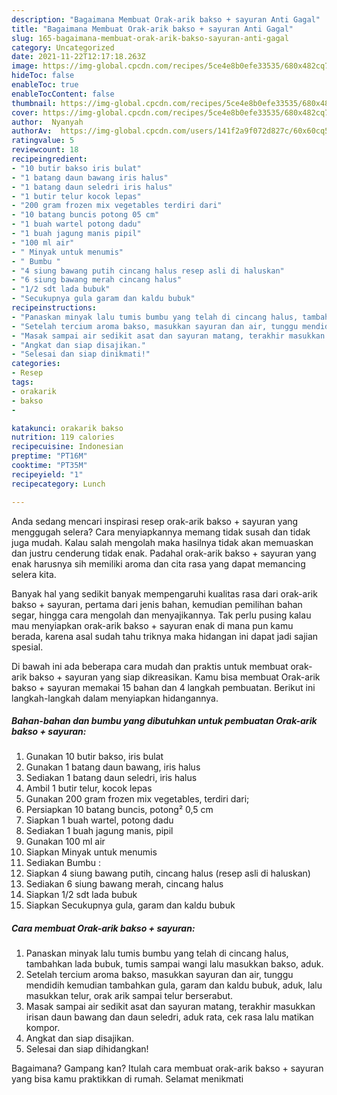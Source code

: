 ```yaml
---
description: "Bagaimana Membuat Orak-arik bakso + sayuran Anti Gagal"
title: "Bagaimana Membuat Orak-arik bakso + sayuran Anti Gagal"
slug: 165-bagaimana-membuat-orak-arik-bakso-sayuran-anti-gagal
category: Uncategorized
date: 2021-11-22T12:17:18.263Z
image: https://img-global.cpcdn.com/recipes/5ce4e8b0efe33535/680x482cq70/orak-arik-bakso-sayuran-foto-resep-utama.jpg
hideToc: false
enableToc: true
enableTocContent: false
thumbnail: https://img-global.cpcdn.com/recipes/5ce4e8b0efe33535/680x482cq70/orak-arik-bakso-sayuran-foto-resep-utama.jpg
cover: https://img-global.cpcdn.com/recipes/5ce4e8b0efe33535/680x482cq70/orak-arik-bakso-sayuran-foto-resep-utama.jpg
author:  Nyanyah
authorAv:  https://img-global.cpcdn.com/users/141f2a9f072d827c/60x60cq50/avatar.jpg
ratingvalue: 5
reviewcount: 18
recipeingredient:
- "10 butir bakso iris bulat"
- "1 batang daun bawang iris halus"
- "1 batang daun seledri iris halus"
- "1 butir telur kocok lepas"
- "200 gram frozen mix vegetables terdiri dari"
- "10 batang buncis potong 05 cm"
- "1 buah wartel potong dadu"
- "1 buah jagung manis pipil"
- "100 ml air"
- " Minyak untuk menumis"
- " Bumbu "
- "4 siung bawang putih cincang halus resep asli di haluskan"
- "6 siung bawang merah cincang halus"
- "1/2 sdt lada bubuk"
- "Secukupnya gula garam dan kaldu bubuk"
recipeinstructions:
- "Panaskan minyak lalu tumis bumbu yang telah di cincang halus, tambahkan lada bubuk, tumis sampai wangi lalu masukkan bakso, aduk."
- "Setelah tercium aroma bakso, masukkan sayuran dan air, tunggu mendidih kemudian tambahkan gula, garam dan kaldu bubuk, aduk, lalu masukkan telur, orak arik sampai telur berserabut."
- "Masak sampai air sedikit asat dan sayuran matang, terakhir masukkan irisan daun bawang dan daun seledri, aduk rata, cek rasa lalu matikan kompor."
- "Angkat dan siap disajikan."
- "Selesai dan siap dinikmati!"
categories:
- Resep
tags:
- orakarik
- bakso
- 

katakunci: orakarik bakso  
nutrition: 119 calories
recipecuisine: Indonesian
preptime: "PT16M"
cooktime: "PT35M"
recipeyield: "1"
recipecategory: Lunch

---
```



Anda sedang mencari inspirasi resep orak-arik bakso + sayuran yang menggugah selera? Cara menyiapkannya memang tidak susah dan tidak juga mudah. Kalau salah mengolah maka hasilnya tidak akan memuaskan dan justru cenderung tidak enak. Padahal orak-arik bakso + sayuran yang enak harusnya sih memiliki aroma dan cita rasa yang dapat memancing selera kita.


Banyak hal yang sedikit banyak mempengaruhi kualitas rasa dari orak-arik bakso + sayuran, pertama dari jenis bahan, kemudian pemilihan bahan segar, hingga cara mengolah dan menyajikannya. Tak perlu pusing kalau mau menyiapkan orak-arik bakso + sayuran enak di mana pun kamu berada, karena asal sudah tahu triknya maka hidangan ini dapat jadi sajian spesial.




Di bawah ini ada beberapa cara mudah dan praktis untuk membuat orak-arik bakso + sayuran yang siap dikreasikan. Kamu bisa membuat Orak-arik bakso + sayuran memakai 15 bahan dan 4 langkah pembuatan. Berikut ini langkah-langkah dalam menyiapkan hidangannya.

<!--inarticleads1-->

##### Bahan-bahan dan bumbu yang dibutuhkan untuk pembuatan Orak-arik bakso + sayuran:

1. Gunakan 10 butir bakso, iris bulat
1. Gunakan 1 batang daun bawang, iris halus
1. Sediakan 1 batang daun seledri, iris halus
1. Ambil 1 butir telur, kocok lepas
1. Gunakan 200 gram frozen mix vegetables, terdiri dari;
1. Persiapkan 10 batang buncis, potong² 0,5 cm
1. Siapkan 1 buah wartel, potong dadu
1. Sediakan 1 buah jagung manis, pipil
1. Gunakan 100 ml air
1. Siapkan  Minyak untuk menumis
1. Sediakan  Bumbu :
1. Siapkan 4 siung bawang putih, cincang halus (resep asli di haluskan)
1. Sediakan 6 siung bawang merah, cincang halus
1. Siapkan 1/2 sdt lada bubuk
1. Siapkan Secukupnya gula, garam dan kaldu bubuk




<!--inarticleads2-->

##### Cara membuat Orak-arik bakso + sayuran:

1. Panaskan minyak lalu tumis bumbu yang telah di cincang halus, tambahkan lada bubuk, tumis sampai wangi lalu masukkan bakso, aduk.
1. Setelah tercium aroma bakso, masukkan sayuran dan air, tunggu mendidih kemudian tambahkan gula, garam dan kaldu bubuk, aduk, lalu masukkan telur, orak arik sampai telur berserabut.
1. Masak sampai air sedikit asat dan sayuran matang, terakhir masukkan irisan daun bawang dan daun seledri, aduk rata, cek rasa lalu matikan kompor.
1. Angkat dan siap disajikan.
1. Selesai dan siap dihidangkan!



Bagaimana? Gampang kan? Itulah cara membuat orak-arik bakso + sayuran yang bisa kamu praktikkan di rumah. Selamat menikmati
